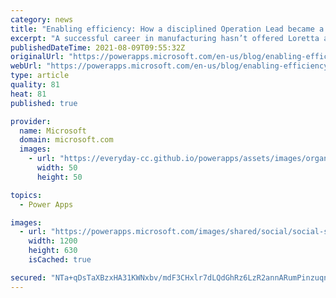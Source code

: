 ```yaml
---
category: news
title: "Enabling efficiency: How a disciplined Operation Lead became a Power Apps champion"
excerpt: "A successful career in manufacturing hasn’t offered Loretta a lot of experience with technology. It has, however, given her a unique perspective on how to maximize efficiency. She knew, for example, that if her co-workers at the paper mill had easy access to important information, they could solve many"
publishedDateTime: 2021-08-09T09:55:32Z
originalUrl: "https://powerapps.microsoft.com/en-us/blog/enabling-efficiency-how-a-disciplined-operation-lead-became-a-power-apps-champion/"
webUrl: "https://powerapps.microsoft.com/en-us/blog/enabling-efficiency-how-a-disciplined-operation-lead-became-a-power-apps-champion/"
type: article
quality: 81
heat: 81
published: true

provider:
  name: Microsoft
  domain: microsoft.com
  images:
    - url: "https://everyday-cc.github.io/powerapps/assets/images/organizations/microsoft.com-50x50.jpg"
      width: 50
      height: 50

topics:
  - Power Apps

images:
  - url: "https://powerapps.microsoft.com/images/shared/social/social-share-post-ignite.png"
    width: 1200
    height: 630
    isCached: true

secured: "NTa+qDsTaXBzxHA31KWNxbv/mdF3CHxlr7dLQdGhRz6LzR2annARumPinzuqn9TOGM7+T3EIF546+m8Au48+yMs67wREl4h9V0du6hIMZw1xlkX1nhr2digTHkR9YWyaCmXR2Yy0zqnkK7HQ3pCxMIurTirCf7jPAnKJv49d69XeYMzbohOuLqpNjIyFoQ7bYOzjiWSa2EqjZbHCDcipebjuQ3NNx+p9UpEn/m8+CJjuFcnvUYeD0FsCgm7auo+Kp4pGDY11iGq+9GP56HdrhsJPHZZPDTc2Dpq2mL25WJLxWdxBGmTipy/OkIPjn1CaYFAVclUJFVA1wO54JG1ASIHwQg0VEEWghOxT8iFgulQ=;DkdAJna+cAoAok1n2E/fLA=="
---
```


